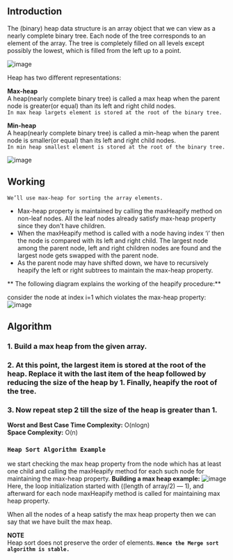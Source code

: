 ## Introduction

The (binary) heap data structure is an array object that we can view as a nearly complete binary tree. Each node of the tree corresponds to an element of the array. The tree is completely filled on all levels except possibly the lowest, which is filled from the left up to a point.

![image](https://miro.medium.com/max/786/1*IJDDOZOsFGLpf445qo1XKw.png)

Heap has two different representations:

**Max-heap**<br>
A heap(nearly complete binary tree) is called a max heap when the parent node is greater(or equal) than its left and right child nodes.<br>
``In max heap largets element is stored at the root of the binary tree.``<br>

**Min-heap**<br>
A heap(nearly complete binary tree) is called a min-heap when the parent node is smaller(or equal) than its left and right child nodes.<br/>
``In min heap smallest element is stored at the root of the binary tree.``

![image](https://miro.medium.com/max/828/1*02r6G-ho8DPnfiaOIHA2OA.png)
## Working
``We’ll use max-heap for sorting the array elements.``
- Max-heap property is maintained by calling the maxHeapify method on non-leaf nodes. All the leaf nodes already satisfy max-heap property since they don't have children.
- When the maxHeapify method is called with a node having index ‘i’ then the node is compared with its left and right child. The largest node among the parent node, left and right children nodes are found and the largest node gets swapped with the parent node.
- As the parent node may have shifted down, we have to recursively heapify the left or right subtrees to maintain the max-heap property.


** The following diagram explains the working of the heapify procedure:**

consider the node at index i=1 which violates the max-heap property:
![image](https://miro.medium.com/max/828/1*PgI5y2OIcg2FFHNTdjEyWA.png)<br/>

## Algorithm


### 1. Build a max heap from the given array.

### 2. At this point, the largest item is stored at the root of the heap. Replace it with the last item of the heap followed by reducing the size of the heap by 1. Finally, heapify the root of the tree.

### 3. Now repeat step 2 till the size of the heap is greater than 1.

**Worst and Best Case Time Complexity:** O(nlogn)
<br/>**Space Complexity:** O(n)

### ``Heap Sort Algorithm Example``<br/>

 we start checking the max heap property from the node which has at least one child and calling the maxHeapify method for each such node for maintaining the max-heap property.
**Building a max heap example:**
![image](https://miro.medium.com/max/828/1*6g4hDPjFz4aEAx6N2ntiZQ.png)<br/>
Here, the loop initialization started with ((length of array/2) — 1), and afterward for each node maxHeapify method is called for maintaining max heap property.

When all the nodes of a heap satisfy the max heap property then we can say that we have built the max heap.

**NOTE**<br/>
Heap sort does not preserve the order of elements.
**``Hence the Merge sort algorithm is stable.``**
